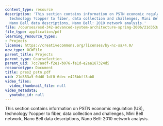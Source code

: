 ```yaml
---
content_type: resource
description: 'This section contains information on PSTN economic regulation (US),
  technology ?copper to fiber, data collection and challenges, Mini Bell network,
  Nano Bell data descriptions, Nano Bell: 2010 network analysis.'
file: /courses/esd-342-advanced-system-architecture-spring-2006/21d353a50dd01df06dece425bbff3ab8_pres2_pstn.pdf
file_type: application/pdf
learning_resource_types:
- Projects
license: https://creativecommons.org/licenses/by-nc-sa/4.0/
ocw_type: OCWFile
parent_title: Projects
parent_type: CourseSection
parent_uid: 7cc7aadf-f2e1-b076-fe1d-e2aa187324d5
resourcetype: Document
title: pres2_pstn.pdf
uid: 21d353a5-0dd0-1df0-6dec-e425bbff3ab8
video_files:
  video_thumbnail_file: null
video_metadata:
  youtube_id: null
---
```

This section contains information on PSTN economic regulation (US), technology ?copper to fiber, data collection and challenges, Mini Bell network, Nano Bell data descriptions, Nano Bell: 2010 network analysis.